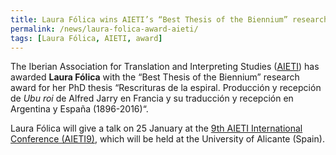 ```yaml
---
title: Laura Fólica wins AIETI’s “Best Thesis of the Biennium” research award
permalink: /news/laura-folica-award-aieti/
tags: [Laura Fólica, AIETI, award]
---
```

The Iberian Association for Translation and Interpreting Studies ([AIETI](http://www.aieti.eu/en/)) has awarded **Laura Fólica** with the “Best Thesis of the Biennium” research award for her PhD thesis “Rescrituras de la espiral. Producción y recepción de *Ubu roi* de Alfred Jarry en Francia y su traducción y recepción en Argentina y España (1896-2016)“.

Laura Fólica will give a talk on 25 January at the [9th AIETI International Conference (AIETI9)](https://web.ua.es/en/aieti9/home.html), which will be held at the University of Alicante (Spain).
